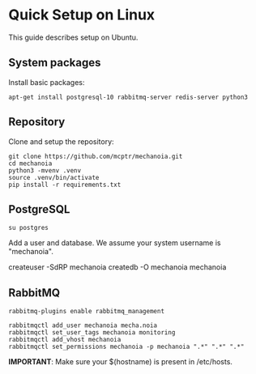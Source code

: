 # Quick Setup on Linux

This guide describes setup on Ubuntu.

## System packages

Install basic packages:
```
apt-get install postgresql-10 rabbitmq-server redis-server python3
```

## Repository

Clone and setup the repository:
```
git clone https://github.com/mcptr/mechanoia.git
cd mechanoia
python3 -mvenv .venv
source .venv/bin/activate
pip install -r requirements.txt
```

## PostgreSQL

```
su postgres
```

Add a user and database. We assume your system username is "mechanoia".

createuser -SdRP mechanoia
createdb -O mechanoia mechanoia

## RabbitMQ

```
rabbitmq-plugins enable rabbitmq_management

rabbitmqctl add_user mechanoia mecha.noia
rabbitmqctl set_user_tags mechanoia monitoring
rabbitmqctl add_vhost mechanoia
rabbitmqctl set_permissions mechanoia -p mechanoia ".*" ".*" ".*"
```

**IMPORTANT**: Make sure your $(hostname) is present in /etc/hosts.
